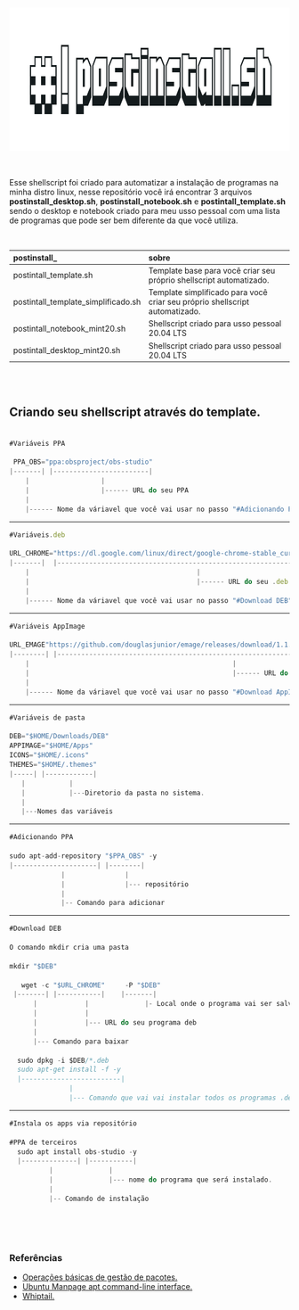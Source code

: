 <br>

<p align="center">
  <img width="922" height="257" src="images/postinstall.png">
</p>

<br>

Esse shellscript foi criado para automatizar a instalação de programas na minha distro linux, nesse repositório você irá encontrar 3 arquivos **postinstall_desktop.sh**, **postinstall_notebook.sh** e **postintall_template.sh** sendo o desktop e notebook criado para meu usso pessoal com uma lista de programas que pode ser bem diferente da que você utiliza.

<br>

postinstall_ | sobre
:------ | :------ 
postintall_template.sh | Template base para você criar seu próprio shellscript automatizado.
postintall_template_simplificado.sh | Template simplificado para você criar seu próprio shellscript automatizado.
postintall_notebook_mint20.sh | Shellscript criado para usso pessoal 20.04 LTS
postintall_desktop_mint20.sh | Shellscript criado para usso pessoal  20.04 LTS


<br> <br>

## Criando seu shellscript através do template.

~~~javascript

#Variáveis PPA

 PPA_OBS="ppa:obsproject/obs-studio"
|-------| |------------------------| 
    |                  |
    |                  |------ URL do seu PPA
    | 
    |------ Nome da váriavel que você vai usar no passo "#Adicionando PPA"

~~~
---
~~~javascript
#Variáveis.deb

URL_CHROME="https://dl.google.com/linux/direct/google-chrome-stable_current_amd64.deb"
|-------|  |------------------------------------------------------------------------| 
    |                                          |
    |                                          |------ URL do seu .deb
    | 
    |------ Nome da váriavel que você vai usar no passo "#Download DEB"
~~~
---
~~~javascript
#Variáveis AppImage

URL_EMAGE"https://github.com/douglasjunior/emage/releases/download/1.1.0/emage-1.1.0-x86_64.AppImage"
|--------| |----------------------------------------------------------------------------------------| 
    |                                                   |
    |                                                   |------ URL do seu .AppImage
    | 
    |------ Nome da váriavel que você vai usar no passo "#Download AppImage"
~~~
---
~~~javascript
#Variáveis de pasta

DEB="$HOME/Downloads/DEB"
APPIMAGE="$HOME/Apps"
ICONS="$HOME/.icons"
THEMES="$HOME/.themes"
|-----| |------------|
   |           |
   |           |---Diretorio da pasta no sistema.
   |
   |---Nomes das variáveis
~~~
---
~~~javascript
#Adicionando PPA

sudo apt-add-repository "$PPA_OBS" -y
|---------------------| |--------|
             |               |
             |               |--- repositório
             |              
             |-- Comando para adicionar
~~~
---
~~~javascript
#Download DEB

O comando mkdir cria uma pasta

mkdir "$DEB"

   wget -c "$URL_CHROME"     -P "$DEB"
 |-------| |-----------|    |-------|
      |            |              |- Local onde o programa vai ser salvo
      |            |
      |            |--- URL do seu programa deb
      |
      |--- Comando para baixar
  
  sudo dpkg -i $DEB/*.deb
  sudo apt-get install -f -y
  |-------------------------|
               |
               |--- Comando que vai vai instalar todos os programas .deb baixados.
~~~
---
~~~javascript
#Instala os apps via repositório

#PPA de terceiros             
  sudo apt install obs-studio -y
  |--------------| |-----------|
          |              |
          |              |--- nome do programa que será instalado.
          |
          |-- Comando de instalação
~~~

<br> <br> <br>

### Referências

- [Operações básicas de gestão de pacotes.](https://www.debian.org/doc/manuals/debian-reference/ch02.pt.html#_basic_package_management_operations)
- [Ubuntu Manpage apt command-line interface.](https://manpages.ubuntu.com/manpages/focal/man8/apt.8.html)
- [Whiptail.](https://en.wikibooks.org/wiki/Bash_Shell_Scripting/)

<br>
